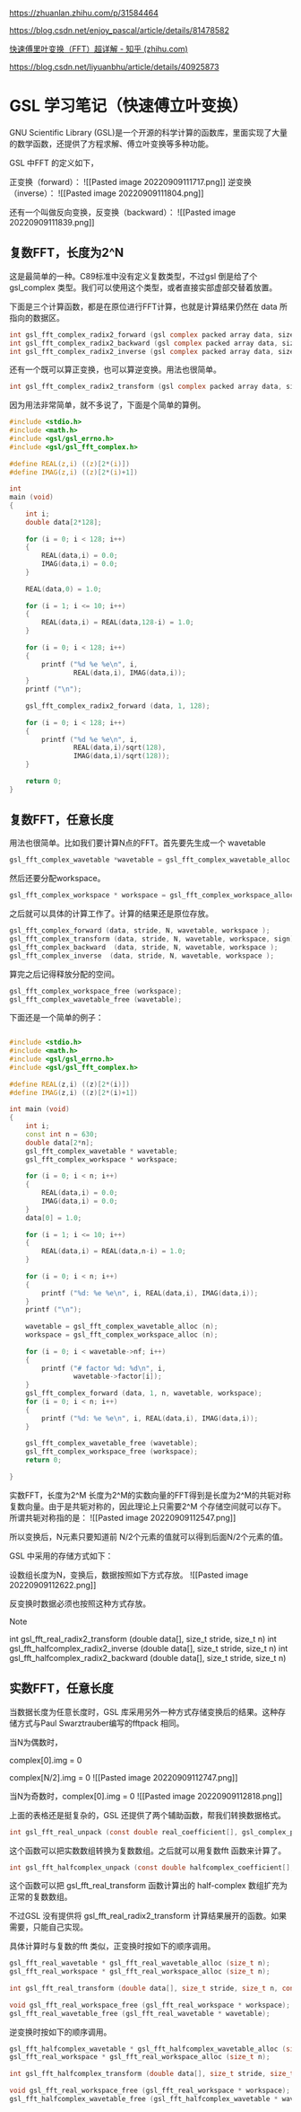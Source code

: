 
https://zhuanlan.zhihu.com/p/31584464


https://blog.csdn.net/enjoy_pascal/article/details/81478582

[快速傅里叶变换（FFT）超详解 - 知乎 (zhihu.com)](https://zhuanlan.zhihu.com/p/347091298)

https://blog.csdn.net/liyuanbhu/article/details/40925873

# GSL 学习笔记（快速傅立叶变换）

GNU Scientific Library (GSL)是一个开源的科学计算的函数库，里面实现了大量的数学函数，还提供了方程求解、傅立叶变换等多种功能。

GSL 中FFT 的定义如下，

正变换（forward）：
![[Pasted image 20220909111717.png]]
逆变换（inverse）：
![[Pasted image 20220909111804.png]]


还有一个叫做反向变换，反变换（backward）：
![[Pasted image 20220909111839.png]]


## 复数FFT，长度为2^N

这是最简单的一种。C89标准中没有定义复数类型，不过gsl 倒是给了个gsl_complex 类型。我们可以使用这个类型，或者直接实部虚部交替着放置。

下面是三个计算函数，都是在原位进行FFT计算，也就是计算结果仍然在 data 所指向的数据区。

```c
int gsl_fft_complex_radix2_forward (gsl complex packed array data, size t stride, size t n)
int gsl_fft_complex_radix2_backward (gsl complex packed array data, size t stride, size t n)
int gsl_fft_complex_radix2_inverse (gsl complex packed array data, size t stride, size t n)
```
还有一个既可以算正变换，也可以算逆变换。用法也很简单。

```c
int gsl_fft_complex_radix2_transform (gsl complex packed array data, size t stride, size t n, gsl fft direction sign)
```

因为用法非常简单，就不多说了，下面是个简单的算例。
```c
#include <stdio.h>
#include <math.h>
#include <gsl/gsl_errno.h>
#include <gsl/gsl_fft_complex.h>
 
#define REAL(z,i) ((z)[2*(i)])
#define IMAG(z,i) ((z)[2*(i)+1])
 
int
main (void)
{
    int i;
    double data[2*128];
 
    for (i = 0; i < 128; i++)
    {
        REAL(data,i) = 0.0;
        IMAG(data,i) = 0.0;
    }
 
    REAL(data,0) = 1.0;
 
    for (i = 1; i <= 10; i++)
    {
        REAL(data,i) = REAL(data,128-i) = 1.0;
    }
 
    for (i = 0; i < 128; i++)
    {
        printf ("%d %e %e\n", i,
                REAL(data,i), IMAG(data,i));
    }
    printf ("\n");
 
    gsl_fft_complex_radix2_forward (data, 1, 128);
 
    for (i = 0; i < 128; i++)
    {
        printf ("%d %e %e\n", i,
                REAL(data,i)/sqrt(128),
                IMAG(data,i)/sqrt(128));
    }
 
    return 0;
}
```


## 复数FFT，任意长度

用法也很简单。比如我们要计算N点的FFT。首先要先生成一个 wavetable
```c
gsl_fft_complex_wavetable *wavetable = gsl_fft_complex_wavetable_alloc (N);
```

然后还要分配workspace。
```c
gsl_fft_complex_workspace * workspace = gsl_fft_complex_workspace_alloc (N);
```

之后就可以具体的计算工作了。计算的结果还是原位存放。
```c
gsl_fft_complex_forward (data, stride, N, wavetable, workspace );
gsl_fft_complex_transform (data, stride, N, wavetable, workspace, sign);
gsl_fft_complex_backward  (data, stride, N, wavetable, workspace );
gsl_fft_complex_inverse  (data, stride, N, wavetable, workspace );
```

算完之后记得释放分配的空间。
```c
gsl_fft_complex_workspace_free (workspace);
gsl_fft_complex_wavetable_free (wavetable);
```

下面还是一个简单的例子：

```cpp

#include <stdio.h>
#include <math.h>
#include <gsl/gsl_errno.h>
#include <gsl/gsl_fft_complex.h>
 
#define REAL(z,i) ((z)[2*(i)])
#define IMAG(z,i) ((z)[2*(i)+1])
 
int main (void)
{
    int i;
    const int n = 630;
    double data[2*n];
    gsl_fft_complex_wavetable * wavetable;
    gsl_fft_complex_workspace * workspace;
 
    for (i = 0; i < n; i++)
    {
        REAL(data,i) = 0.0;
        IMAG(data,i) = 0.0;
    }
    data[0] = 1.0;
 
    for (i = 1; i <= 10; i++)
    {
        REAL(data,i) = REAL(data,n-i) = 1.0;
    }
 
    for (i = 0; i < n; i++)
    {
        printf ("%d: %e %e\n", i, REAL(data,i), IMAG(data,i));
    }
    printf ("\n");
 
    wavetable = gsl_fft_complex_wavetable_alloc (n);
    workspace = gsl_fft_complex_workspace_alloc (n);
 
    for (i = 0; i < wavetable->nf; i++)
    {
        printf ("# factor %d: %d\n", i,
                wavetable->factor[i]);
    }
    gsl_fft_complex_forward (data, 1, n, wavetable, workspace);
    for (i = 0; i < n; i++)
    {
        printf ("%d: %e %e\n", i, REAL(data,i), IMAG(data,i));
    }
 
    gsl_fft_complex_wavetable_free (wavetable);
    gsl_fft_complex_workspace_free (workspace);
    return 0;
 
}
```

实数FFT，长度为2^M
长度为2^M的实数向量的FFT得到是长度为2^M的共轭对称复数向量。由于是共轭对称的，因此理论上只需要2^M 个存储空间就可以存下。 所谓共轭对称指的是：
![[Pasted image 20220909112547.png]]

所以变换后，N元素只要知道前 N/2个元素的值就可以得到后面N/2个元素的值。

 

GSL 中采用的存储方式如下：

设数组长度为N，变换后，数据按照如下方式存放。
![[Pasted image 20220909112622.png]]

反变换时数据必须也按照这种方式存放。
>[!note]
>int gsl_fft_real_radix2_transform (double data[], size_t stride, size_t n)
int gsl_fft_halfcomplex_radix2_inverse (double data[], size_t stride, size_t n)
int gsl_fft_halfcomplex_radix2_backward (double data[], size_t stride, size_t n)

## 实数FFT，任意长度

当数据长度为任意长度时，GSL 库采用另外一种方式存储变换后的结果。这种存储方式与Paul Swarztrauber编写的fftpack 相同。

当N为偶数时，

complex[0].img = 0

complex[N/2].img = 0
![[Pasted image 20220909112747.png]]

当N为奇数时，complex[0].img = 0
![[Pasted image 20220909112818.png]]


上面的表格还是挺复杂的，GSL 还提供了两个辅助函数，帮我们转换数据格式。
```c
int gsl_fft_real_unpack (const double real_coefficient[], gsl_complex_packed_array complex_coefficient[], size_t stride, size_t n)
```

这个函数可以把实数数组转换为复数数组。之后就可以用复数fft 函数来计算了。
```c
int gsl_fft_halfcomplex_unpack (const double halfcomplex_coefficient[], gsl_complex_packed_array complex_coefficient, size_t stride, size_t n)
```


这个函数可以把 gsl_fft_real_transform 函数计算出的 half-complex 数组扩充为正常的复数数组。

不过GSL 没有提供将 gsl_fft_real_radix2_transform 计算结果展开的函数。如果需要，只能自己实现。

 

具体计算时与复数的fft 类似，正变换时按如下的顺序调用。
```c
gsl_fft_real_wavetable * gsl_fft_real_wavetable_alloc (size_t n);
gsl_fft_real_workspace * gsl_fft_real_workspace_alloc (size_t n);
 
int gsl_fft_real_transform (double data[], size_t stride, size_t n, const gsl_fft_real_wavetable * wavetable, gsl_fft_real_workspace * work);
 
void gsl_fft_real_workspace_free (gsl_fft_real_workspace * workspace);
gsl_fft_real_wavetable_free (gsl_fft_real_wavetable * wavetable);
```


逆变换时按如下的顺序调用。
```c
gsl_fft_halfcomplex_wavetable * gsl_fft_halfcomplex_wavetable_alloc (size_t n);
gsl_fft_real_workspace * gsl_fft_real_workspace_alloc (size_t n);
 
int gsl_fft_halfcomplex_transform (double data[], size_t stride, size_t n, const gsl_fft_halfcomplex_wavetable * wavetable, gsl_fft_real_workspace * work);
 
void gsl_fft_real_workspace_free (gsl_fft_real_workspace * workspace);
gsl_fft_halfcomplex_wavetable_free (gsl_fft_halfcomplex_wavetable * wavetable);
```


